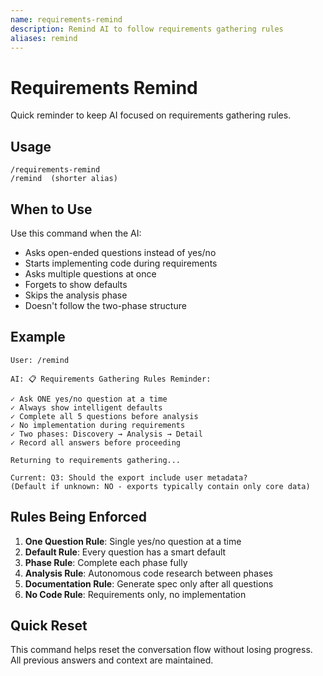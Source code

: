 ```yaml
---
name: requirements-remind
description: Remind AI to follow requirements gathering rules
aliases: remind
---
```


# Requirements Remind

Quick reminder to keep AI focused on requirements gathering rules.

## Usage

```
/requirements-remind
/remind  (shorter alias)
```

## When to Use

Use this command when the AI:

- Asks open-ended questions instead of yes/no
- Starts implementing code during requirements
- Asks multiple questions at once
- Forgets to show defaults
- Skips the analysis phase
- Doesn't follow the two-phase structure

## Example

```
User: /remind

AI: 📋 Requirements Gathering Rules Reminder:

✓ Ask ONE yes/no question at a time
✓ Always show intelligent defaults
✓ Complete all 5 questions before analysis
✓ No implementation during requirements
✓ Two phases: Discovery → Analysis → Detail
✓ Record all answers before proceeding

Returning to requirements gathering...

Current: Q3: Should the export include user metadata?
(Default if unknown: NO - exports typically contain only core data)
```

## Rules Being Enforced

1. **One Question Rule**: Single yes/no question at a time
2. **Default Rule**: Every question has a smart default
3. **Phase Rule**: Complete each phase fully
4. **Analysis Rule**: Autonomous code research between phases
5. **Documentation Rule**: Generate spec only after all questions
6. **No Code Rule**: Requirements only, no implementation

## Quick Reset

This command helps reset the conversation flow without losing progress. All previous answers and context are maintained.
